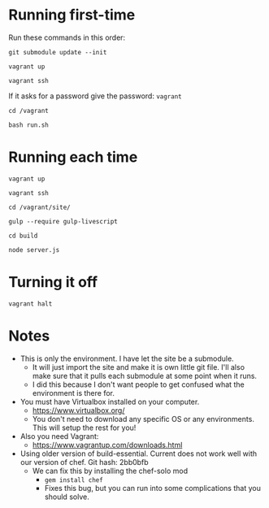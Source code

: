 # Running first-time

Run these commands in this order:

`git submodule update --init`

`vagrant up`

`vagrant ssh`

If it asks for a password give the password: `vagrant`

`cd /vagrant`

`bash run.sh`

# Running each time

`vagrant up`

`vagrant ssh`

`cd /vagrant/site/`

`gulp --require gulp-livescript`

`cd build`

`node server.js`

# Turning it off

`vagrant halt`

# Notes

- This is only the environment. I have let the site be a submodule.
	- It will just import the site and make it is own little git file. I'll also make sure that it pulls each submodule at some point when it runs.
	- I did this because I don't want people to get confused what the environment is there for. 
- You must have Virtualbox installed on your computer. 
	- https://www.virtualbox.org/
	- You don't need to download any specific OS or any environments. This will setup the rest for you!
- Also you need Vagrant: 
	- https://www.vagrantup.com/downloads.html
- Using older version of build-essential. Current does not work well with our version of chef. Git hash: 2bb0bfb
	- We can fix this by installing the chef-solo mod
		- `gem install chef`
		- Fixes this bug, but you can run into some complications that you should solve.
